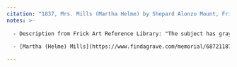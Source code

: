 ```yaml
---
citation: "1837, Mrs. Mills (Martha Helme) by Shepard Alonzo Mount, Frick Art Reference Library, CatalogID 991005805209707141, digitialcollections.frick.org."
notes: >-
  
  - Description from Frick Art Reference Library: "The subject has gray eyes and wears a white ruffled cap tied in a bow under the chin, black shawl with red and blue embroidered border. The spectacles are silver rimmed, the book brown with green edged leaved. The landscape in the left background is reddish brown at the top shading to the blue and yellow at the horizon with green and brown foliage. A dull green panel is in the right background and a crimson chair back at the right. The canvas has been rebacked."
  
  - [Martha (Helme) Mills](https://www.findagrave.com/memorial/68721187/martha-mills) (19 Feb 1761 to 23 Nov 1854).

---
```

